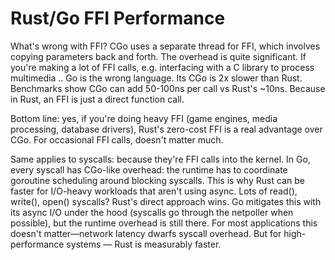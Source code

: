 # Rust/Go FFI Performance

What's wrong with FFI?
CGo uses a separate thread for FFI, which involves copying parameters back and forth.
The overhead is quite significant. If you're making a lot of FFI calls, e.g. interfacing
with a C library to process multimedia .. Go is the wrong language.
Its CGo is 2x slower than Rust. Benchmarks show CGo can add 50-100ns per call vs Rust's ~10ns.
Because in Rust, an FFI is just a direct function call.

Bottom line: yes, if you're doing heavy FFI (game engines, media processing, database drivers),
Rust's zero-cost FFI is a real advantage over CGo. For occasional FFI calls, doesn't matter much.

Same applies to syscalls: because they're FFI calls into the kernel.
In Go, every syscall has CGo-like overhead: the runtime has to coordinate goroutine scheduling
around blocking syscalls. This is why Rust can be faster for I/O-heavy workloads
that aren't using async. Lots of read(), write(), open() syscalls? Rust's direct approach wins.
Go mitigates this with its async I/O under the hood (syscalls go through the netpoller
when possible), but the runtime overhead is still there. For most applications this doesn't
matter—network latency dwarfs syscall overhead. But for high-performance systems —
Rust is measurably faster.
